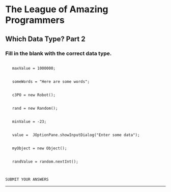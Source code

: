 

# The League of Amazing Programmers


## Which Data Type? Part 2


### Fill in the blank with the correct data type.

```

   maxValue = 1000000; 

  
   someWords = "Here are some words"; 

  
   c3PO = new Robot(); 

  
   rand = new Random(); 

  
   minValue = -23; 

  
   value =  JOptionPane.showInputDialog("Enter some data");

  
   myObject = new Object(); 

  
   randValue = random.nextInt(); 

  

SUBMIT YOUR ANSWERS
```
<hr size="3"/>

